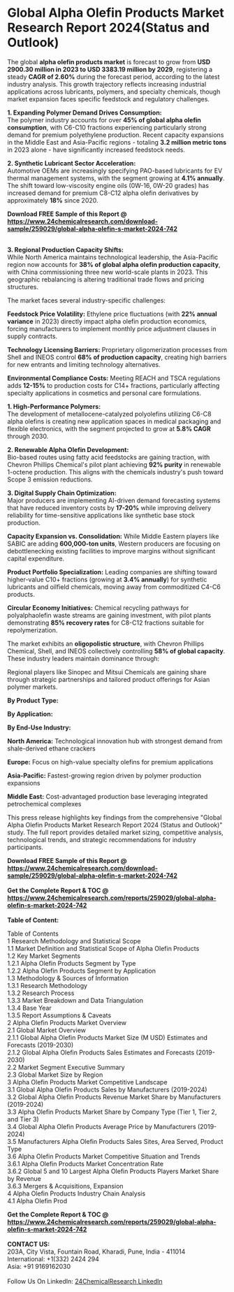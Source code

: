 <h1>Global Alpha Olefin Products Market Research Report 2024(Status and Outlook)</h1><p>The global <strong>alpha olefin products market</strong> is forecast to grow from <strong>USD 2900.30 million in 2023 to USD 3383.19 million by 2029</strong>, registering a steady <strong>CAGR of 2.60%</strong> during the forecast period, according to the latest industry analysis. This growth trajectory reflects increasing industrial applications across lubricants, polymers, and specialty chemicals, though market expansion faces specific feedstock and regulatory challenges.</p><p><strong>1. Expanding Polymer Demand Drives Consumption:</strong><br>
The polymer industry accounts for over <strong>45% of global alpha olefin consumption</strong>, with C6-C10 fractions experiencing particularly strong demand for premium polyethylene production. Recent capacity expansions in the Middle East and Asia-Pacific regions - totaling <strong>3.2 million metric tons</strong> in 2023 alone - have significantly increased feedstock needs.</p><p><strong>2. Synthetic Lubricant Sector Acceleration:</strong><br>
Automotive OEMs are increasingly specifying PAO-based lubricants for EV thermal management systems, with the segment growing at <strong>4.1% annually</strong>. The shift toward low-viscosity engine oils (0W-16, 0W-20 grades) has increased demand for premium C8-C12 alpha olefin derivatives by approximately <strong>18%</strong> since 2020.</p><div><b>Download FREE Sample of this Report @ 
            <a href="https://www.24chemicalresearch.com/download-sample/259029/global-alpha-olefin-s-market-2024-742">
            https://www.24chemicalresearch.com/download-sample/259029/global-alpha-olefin-s-market-2024-742</a></b></div><br><p><strong>3. Regional Production Capacity Shifts:</strong><br>
While North America maintains technological leadership, the Asia-Pacific region now accounts for <strong>38% of global alpha olefin production capacity</strong>, with China commissioning three new world-scale plants in 2023. This geographic rebalancing is altering traditional trade flows and pricing structures.</p><p>The market faces several industry-specific challenges:</p><p><strong>Feedstock Price Volatility:</strong> Ethylene price fluctuations (with <strong>22% annual variance</strong> in 2023) directly impact alpha olefin production economics, forcing manufacturers to implement monthly price adjustment clauses in supply contracts.</p><p><strong>Technology Licensing Barriers:</strong> Proprietary oligomerization processes from Shell and INEOS control <strong>68% of production capacity</strong>, creating high barriers for new entrants and limiting technology alternatives.</p><p><strong>Environmental Compliance Costs:</strong> Meeting REACH and TSCA regulations adds <strong>12-15%</strong> to production costs for C14+ fractions, particularly affecting specialty applications in cosmetics and personal care formulations.</p><p><strong>1. High-Performance Polymers:</strong><br>
The development of metallocene-catalyzed polyolefins utilizing C6-C8 alpha olefins is creating new application spaces in medical packaging and flexible electronics, with the segment projected to grow at <strong>5.8% CAGR</strong> through 2030.</p><p><strong>2. Renewable Alpha Olefin Development:</strong><br>
Bio-based routes using fatty acid feedstocks are gaining traction, with Chevron Phillips Chemical's pilot plant achieving <strong>92% purity</strong> in renewable 1-octene production. This aligns with the chemicals industry's push toward Scope 3 emission reductions.</p><p><strong>3. Digital Supply Chain Optimization:</strong><br>
Major producers are implementing AI-driven demand forecasting systems that have reduced inventory costs by <strong>17-20%</strong> while improving delivery reliability for time-sensitive applications like synthetic base stock production.</p><p><strong>Capacity Expansion vs. Consolidation:</strong> While Middle Eastern players like SABIC are adding <strong>600,000-ton units</strong>, Western producers are focusing on debottlenecking existing facilities to improve margins without significant capital expenditure.</p><p><strong>Product Portfolio Specialization:</strong> Leading companies are shifting toward higher-value C10+ fractions (growing at <strong>3.4% annually</strong>) for synthetic lubricants and oilfield chemicals, moving away from commoditized C4-C6 products.</p><p><strong>Circular Economy Initiatives:</strong> Chemical recycling pathways for polyalphaolefin waste streams are gaining investment, with pilot plants demonstrating <strong>85% recovery rates</strong> for C8-C12 fractions suitable for repolymerization.</p><p>The market exhibits an <strong>oligopolistic structure</strong>, with Chevron Phillips Chemical, Shell, and INEOS collectively controlling <strong>58% of global capacity</strong>. These industry leaders maintain dominance through:</p><p>Regional players like Sinopec and Mitsui Chemicals are gaining share through strategic partnerships and tailored product offerings for Asian polymer markets.</p><p><strong>By Product Type:</strong></p><p><strong>By Application:</strong></p><p><strong>By End-Use Industry:</strong></p><p><strong>North America:</strong> Technological innovation hub with strongest demand from shale-derived ethane crackers</p><p><strong>Europe:</strong> Focus on high-value specialty olefins for premium applications</p><p><strong>Asia-Pacific:</strong> Fastest-growing region driven by polymer production expansions</p><p><strong>Middle East:</strong> Cost-advantaged production base leveraging integrated petrochemical complexes</p><p>This press release highlights key findings from the comprehensive "Global Alpha Olefin Products Market Research Report 2024 (Status and Outlook)" study. The full report provides detailed market sizing, competitive analysis, technological trends, and strategic recommendations for industry participants.</p><div><b>Download FREE Sample of this Report @ 
            <a href="https://www.24chemicalresearch.com/download-sample/259029/global-alpha-olefin-s-market-2024-742">
            https://www.24chemicalresearch.com/download-sample/259029/global-alpha-olefin-s-market-2024-742</a></b></div><br><div><b>Get the Complete Report & TOC @ 
            <a href="https://www.24chemicalresearch.com/reports/259029/global-alpha-olefin-s-market-2024-742">
            https://www.24chemicalresearch.com/reports/259029/global-alpha-olefin-s-market-2024-742</a></b></div><br>
            <b>Table of Content:</b><p>Table of Contents<br />
1 Research Methodology and Statistical Scope<br />
1.1 Market Definition and Statistical Scope of Alpha Olefin Products<br />
1.2 Key Market Segments<br />
1.2.1 Alpha Olefin Products Segment by Type<br />
1.2.2 Alpha Olefin Products Segment by Application<br />
1.3 Methodology & Sources of Information<br />
1.3.1 Research Methodology<br />
1.3.2 Research Process<br />
1.3.3 Market Breakdown and Data Triangulation<br />
1.3.4 Base Year<br />
1.3.5 Report Assumptions & Caveats<br />
2 Alpha Olefin Products Market Overview<br />
2.1 Global Market Overview<br />
2.1.1 Global Alpha Olefin Products Market Size (M USD) Estimates and Forecasts (2019-2030)<br />
2.1.2 Global Alpha Olefin Products Sales Estimates and Forecasts (2019-2030)<br />
2.2 Market Segment Executive Summary<br />
2.3 Global Market Size by Region<br />
3 Alpha Olefin Products Market Competitive Landscape<br />
3.1 Global Alpha Olefin Products Sales by Manufacturers (2019-2024)<br />
3.2 Global Alpha Olefin Products Revenue Market Share by Manufacturers (2019-2024)<br />
3.3 Alpha Olefin Products Market Share by Company Type (Tier 1, Tier 2, and Tier 3)<br />
3.4 Global Alpha Olefin Products Average Price by Manufacturers (2019-2024)<br />
3.5 Manufacturers Alpha Olefin Products Sales Sites, Area Served, Product Type<br />
3.6 Alpha Olefin Products Market Competitive Situation and Trends<br />
3.6.1 Alpha Olefin Products Market Concentration Rate<br />
3.6.2 Global 5 and 10 Largest Alpha Olefin Products Players Market Share by Revenue<br />
3.6.3 Mergers & Acquisitions, Expansion<br />
4 Alpha Olefin Products Industry Chain Analysis<br />
4.1 Alpha Olefin Prod</p><div><b>Get the Complete Report & TOC @ 
            <a href="https://www.24chemicalresearch.com/reports/259029/global-alpha-olefin-s-market-2024-742">
            https://www.24chemicalresearch.com/reports/259029/global-alpha-olefin-s-market-2024-742</a></b></div><br><b>CONTACT US:</b><br>
            203A, City Vista, Fountain Road, Kharadi, Pune, India - 411014<br>
            International: +1(332) 2424 294<br>
            Asia: +91 9169162030 <br><br>
            Follow Us On LinkedIn: <a href="https://www.linkedin.com/company/24chemicalresearch/">24ChemicalResearch LinkedIn</a>